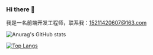### Hi there 👋
我是一名前端开发工程师，联系我：15211420607@163.com
<!--
**XiaoXiaoWu98/XiaoXiaoWu98** is a ✨ _special_ ✨ repository because its `README.md` (this file) appears on your GitHub profile.

Here are some ideas to get you started:

- 🔭 I’m currently working on ...
- 🌱 I’m currently learning ...
- 👯 I’m looking to collaborate on ...
- 🤔 I’m looking for help with ...
- 💬 Ask me about ...
- 📫 How to reach me: ...
- 😄 Pronouns: ...
- ⚡ Fun fact: ...
-->
![Anurag's GitHub stats](https://github-readme-stats.vercel.app/api?username=XiaoXiaoWu98&show_icons=true&theme=dark)

[![Top Langs](https://github-readme-stats.vercel.app/api/top-langs/?username=XiaoXiaoWu98)](https://github.com/anuraghazra/github-readme-stats)
